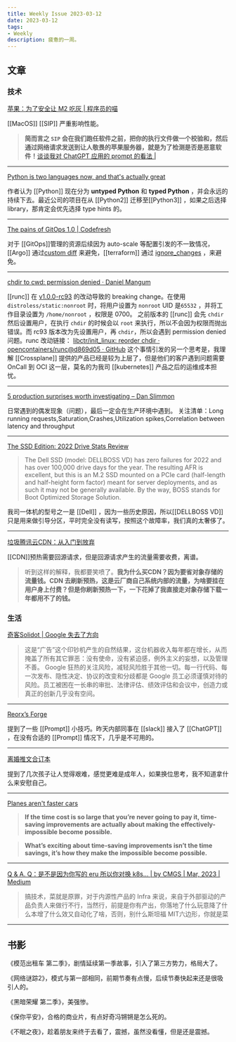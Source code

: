 ```yaml
---
title: Weekly Issue 2023-03-12
date: 2023-03-12
tags:
- Weekly
description: 疲惫的一周。
---
```



## 文章

### 技术

[苹果：为了安全让 M2 吃灰 | 程序员的喵](https://catcoding.me/p/apple-perf/)

[[MacOS]] [[SIP]] 严重影响性能。

> **简而言之 `SIP` 会在我们跑任软件之前，把你的执行文件做一个校验和，然后通过网络请求发送到让人敬畏的苹果服务器，就是为了检测是否是恶意软件！**[谈谈我对 ChatGPT 应用的 prompt 的看法 |](https://reorx.com/makers-daily/004-prompts-and-parameters-transparancy/) 

---


[Python is two languages now, and that's actually great](https://threeofwands.com/python-is-two-languages-now-and-thats-actually-great/)

作者认为 [[Python]] 现在分为 **untyped Python** 和 **typed Python** ，并会永远的持续下去。最近公司的项目在从 [[Python2]] 迁移至[[Python3]] ，如果之后选择 library，那肯定会优先选择 type hints 的。

---

[The pains of GitOps 1.0 | Codefresh](https://codefresh.io/blog/pains-gitops-1-0/)

对于 [[GitOps]]管理的资源后续因为 auto-scale 等配置引发的不一致情况，[[Argo]] 通过[custom diff](https://github.com/argoproj/argo-cd/issues/2913) 来避免，[[terraform]] 通过 [ignore_changes](https://developer.hashicorp.com/terraform/language/meta-arguments/lifecycle#ignore_changes) ，来避免。

---


[chdir to cwd: permission denied · Daniel Mangum](https://danielmangum.com/posts/runc-chdir-to-cwd/)

[[runc]] 在 [v1.0.0-rc93](https://bugzilla.redhat.com/show_bug.cgi?id=1934177) 的改动导致的 breaking change。在使用 `distroless/static:nonroot` 时，将用户设置为 `nonroot` UID 是`65532` ，并将工作目录设置为 `/home/nonroot` ，权限是 0700。
之前版本的 [[runc]] 会先 `chdir` 然后设置用户，在执行 `chdir` 的时候会以 `root` 来执行，所以不会因为权限而抛出错误。而 rc93 版本改为先设置用户，再 `chdir`，所以会遇到 permission denied 问题。runc 改动链接： [libctr/init_linux: reorder chdir · opencontainers/runc@d869d05 · GitHub](https://github.com/opencontainers/runc/commit/d869d05aba0fc2519060b3b20b679ac5a5068e78)
这个事情引发的另一个思考是，我理解 [[Crossplane]] 提供的产品已经是较为上层了，但是他们的客户遇到问题需要 OnCall 到 OCI 这一层，莫名的为我司 [[kubernetes]] 产品之后的运维成本担忧。

---

[5 production surprises worth investigating – Dan Slimmon](https://blog.danslimmon.com/2023/03/06/5-production-surprises-worth-investigating/)

日常遇到的偶发现象（问题），最后一定会在生产环境中遇到。
关注清单：Long running requests,Saturation,Crashes,Utilization spikes,Correlation between latency and throughput

---


[The SSD Edition: 2022 Drive Stats Review](https://www.backblaze.com/blog/ssd-edition-2022-drive-stats-review/)

> The Dell SSD (model: DELLBOSS VD) has zero failures for 2022 and has over 100,000 drive days for the year. The resulting AFR is excellent, but this is an M.2 SSD mounted on a PCIe card (half-length and half-height form factor) meant for server deployments, and as such it may not be generally available. By the way, BOSS stands for Boot Optimized Storage Solution.

我司一体机的型号之一是 [[Dell]] ，因为一些历史原因，所以[[DELLBOSS VD]] 只是用来做引导分区，平时完全没有读写，按照这个故障率，我们真的太奢侈了。

---

[垃圾腾讯云CDN：从入门到放弃](https://mp.weixin.qq.com/s/ANFnbDXwuhKI99fgYRZ9ug)

[[CDN]]预热需要回源请求，但是回源请求产生的流量需要收费，离谱。

> 听到这样的解释，我都要笑喷了。**我为什么买CDN？因为要省对象存储的流量钱。CDN 去刷新预热，这是云厂商自己系统内部的流量，为啥要挂在用户身上付费？但是你刷新预热一下，一下花掉了我直接走对象存储下载一年都用不了的钱。**


### 生活

[奇客Solidot | Google 失去了方向](https://www.solidot.org/story?sid=74149)

> 这是“广告”这个印钞机产生的自然结果，这台机器收入每年都在增长，从而掩盖了所有其它罪恶：没有使命，没有紧迫感，例外主义的妄想，以及管理不善。
> Google 狂热的关注风险，减轻风险胜于其他一切。每一行代码、每一次发布、隐性决定、协议的改变和分歧都是 Google 员工必须谨慎对待的风险。员工被困在一长串的审批、法律评估、绩效评估和会议中，创造力或真正的创新几乎没有空间。

---


[Reorx’s Forge](https://reorx.com/makers-daily/004-prompts-and-parameters-transparancy/)

提到了一些 [[Prompt]] 小技巧。昨天内部同事在 [[slack]] 接入了 [[ChatGPT]] ，在没有合适的 [[Prompt]] 情况下，几乎是不可用的。

---

[离婚推文合订本](https://disksing.com/story/divorce/)

提到了几次孩子让人觉得艰难，感觉更难是成年人，如果换位思考，我不知道拿什么来安慰自己。

---

[Planes aren't faster cars](https://about.sourcegraph.com/blog/planes-are-not-faster-cars)

> **If the time cost is so large that you’re never going to pay it, time-saving improvements are actually about making the effectively-impossible become possible.**

> **What’s exciting about time-saving improvements isn’t the time savings, it’s how they make the impossible become possible.**

---

[Q & A. Q：是不是因为你写的 eru 所以你对换 k8s… | by CMGS | Mar, 2023 | Medium](https://medium.com/@ilskdw/q-a-f6b68d074ef6)

> 搞技术，菜就是原罪，对于内源性产品的 Infra 来说，来自于外部驱动的产品负责人来做行不行，当然行，前提是你有产出，你落地了什么玩意降了什么本增了什么效又自动化了啥，否则，别什么斯坦福 MIT六边形，你就是菜

---



## 书影

《模范出租车 第二季》，剧情延续第一季故事，引入了第三方势力，格局大了。

《网络谜踪2》，模式与第一部相同，前期节奏有点慢，后续节奏快起来还是很吸引人的。

《黑暗荣耀 第二季》，美强惨。

《保你平安》，合格的商业片，有点好奇冯锵锵是怎么死的。

《不眠之夜》，趁着朋友来终于去看了，震撼，虽然没看懂，但是还是震撼。
